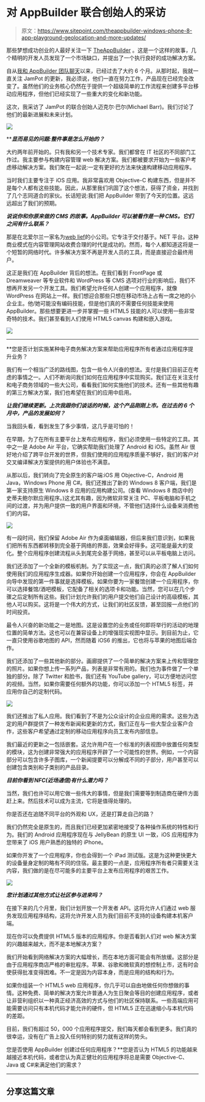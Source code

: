# 对 AppBuilder 联合创始人的采访

> 原文：<https://www.sitepoint.com/theappbuilder-windows-phone-8-app-playground-geolocation-and-more-updates/>

那些梦想成功创业的人最好关注一下 [TheAppBuilder](http://theappbuilder.com/) 。这是一个这样的故事，几个精明的开发人员发现了一个市场缺口，并提出了一个执行良好的成功解决方案。

自从[我和 AppBuilder 团队聊天](https://www.sitepoint.com/theappbuilder-interview-with-matthew-david/)以来，已经过去了大约 6 个月。从那时起，我就一直关注 JamPot 的更新，我必须说，他们一直在努力工作，产品现在已经完全改变了。虽然他们的业务核心仍然在于提供一个超级简单的工作流程来创建多平台移动应用程序，但他们已经实现了一些重大的变化和新功能。

这次，我采访了 JamPot 的联合创始人迈克尔·巴尔(Michael Barr)。我们讨论了他们的最新进展和未来计划。

![](img/4a8ae89a41bc5ca5d0908cd0376ca981.png) [](https://www.sitepoint.com/theappbuilder-windows-phone-8-app-playground-geolocation-and-more-updates/) 

 *****显而易见的问题:整件事是怎么开始的？***

大约两年前开始的。只有我和另一个技术专家。我们都曾在 IT 社区的不同部门工作过。我主要参与构建内容管理 web 解决方案。我们都被要求开始为一些客户考虑移动解决方案。我们聚在一起说:一定有更好的方法来快速构建移动应用程序。

当时我们主要专注于 iOS 应用。我非常喜欢用 Objective-C 构建东西，但是并不是每个人都有这些技能。因此，从那里我们巩固了这个想法，获得了资金，并找到了几个志同道合的家伙。长话短说:我们把 AppBuilder 带到了今天的位置。这远远超出了我们的预期。

***说说你和你原来做的 CMS 的故事。AppBuilder 可以被看作是一种 CMS。它们之间有什么联系？***

那是在北爱尔兰一家名为[web lief](http://www.webbelief.com/Services.aspx)的小公司。它专注于交付基于。NET 平台。这种商业模式在内容管理网站收费合理的时代是成功的。然而，每个人都知道这将是一个短暂的网络时代。许多解决方案不再是开发人员的工具，而是直接迎合最终用户。

这正是我们在 AppBuilder 背后的想法。在我们看到 FrontPage 或 Dreamweaver 等专业软件和 WordPress 等 CMS 选项对行业的影响后，我们不想再开发另一个开发工具。我们希望允许任何人创建一个应用程序，就像 WordPress 在网站上一样。我们想迎合那些只想在移动市场上占有一席之地的小企业主。他/她可能没有编码技能，但是他们真的不需要任何技能来使用 AppBuilder。那些想要更进一步并掌握一些 HTML5 技能的人可以使用一些非常奇特的技术。我们甚至看到人们使用 HTML5 canvas 构建和嵌入游戏。

![](img/564a67865d966364bb1507190f374eec.png)
******

 **您是否计划实施某种电子商务解决方案来帮助应用程序所有者通过应用程序提升业务？

我们有一个相当广泛的路线图，包含一些令人兴奋的想法。支付是我们目前正在考虑的事情之一。人们不断询问我们如何在应用程序中实现购买。我们正在关注支付和电子商务领域的一些大公司，看看我们如何实施他们的技术。还有一些其他有趣的第三方解决方案，我们也希望在我们的应用中启用。

***让我们继续更新。上次我跟你们谈话的时候，这个产品刚刚上市。在过去的 6 个月中，产品的发展如何？***

当我回头看，看到发生了多少事情，这几乎是可怕的！

在早期，为了在所有主要平台上发布应用程序，我们必须使用一些特定的工具。其中之一是 Adobe Air 平台，它确实帮助我们处理了 Android 和 iOS。虽然 Air 很好地介绍了跨平台开发的世界，但我们使用的应用程序质量不够好，我们的客户对交叉编译解决方案提供的用户体验也不满意。

从那以后，我们转向了完全原生的客户端:iOS 用 Objective-C，Android 用 Java，Windows Phone 用 C#。我们还推出了新的 Windows 8 客户端，我们是第一家支持原生 Windows 8 应用的应用构建公司。(查看 Windows 8 商店中的史蒂夫鲍尔默应用程序。)这尤其有趣，因为微软非常关注 PC、平板电脑和手机之间的过渡，并为用户提供一致的用户界面和环境，不管他们选择什么设备来消费他们的内容。

![](img/eaa303d481052a9374d7a1f0c535cadf.png)

有一段时间，我们保留 Adobe Air 作为桌面编辑器，但后来我们意识到，如果我们把所有东西都转移到完全基于网络的界面，效果会好得多。这可能是最大的变化。整个应用程序创建流程从头到尾完全基于网络，甚至可以从平板电脑上访问。

我们还添加了一个全新的模板机制。为了实现这一点，我们真的必须了解人们如何使用我们的应用程序生成器。如果你开始创建一个应用程序，你会在 AppBuilder 向导中发现的第一件事就是选择模板。如果你要为一家餐馆创建一个应用程序，你可以选择餐馆/酒吧模板，它配备了相关的选项卡和功能。当然，您可以在几个步骤之后定制所有这些。我们计划允许我们的用户提交他们自己设计的高级模板，其他人可以购买。这将是一个伟大的方式，让我们的社区反馈，甚至回报一点他们的时间投资。

最令人兴奋的新功能之一是地图。这是设置您的业务或任何即将举行的活动的地理位置的简单方法。这也可以在兼容设备上的增强现实视图中显示。到目前为止，它一直只使用谷歌地图的 API，然而随着 iOS6 的推出，它也将与苹果的地图后端合作。

我们还添加了一些其他新的部分。画廊提供了一个简单的解决方案来上传和管理您的照片。如果你想上传一系列产品，列表是非常有用的。我们也为事件做了一个单独的部分。除了 Twitter 和脸书，我们还有 YouTube gallery，可以方便地访问您的视频。当然，如果你需要任何额外的功能，你可以添加一个 HTML5 标签，并应用你自己的定制代码。

![](img/9cab6e9174e9a3da1c8a376e60917cd3.png)

我们还推出了私人应用。我们看到了不是为公众设计的企业应用的需求。这些为选定的用户群提供了一种发布新闻和更新的方式，我们正在与一些大型企业客户合作，这些客户希望通过定制的移动应用程序向员工发布内部信息。

我们最近的更新之一包括嵌套。这允许用户在一个标准的列表视图中放置任何类型的模块，这为创建非常强大的应用程序开辟了一个可能性的世界。例如，一个内容部分可以包含许多子图库，一个新闻提要可以分解成不同的子部分，用户甚至可以创建包含类别和子类别的产品目录。

***目前你看到 NFC(近场通信)有什么潜力吗？***

当然，我们也许可以用它做一些伟大的事情，但是我们需要等到制造商在硬件方面赶上来。然后技术可以成为主流，它将是值得处理的。

你是否还在追随不同平台的外观和 UX，还是打算走自己的路？

我们仍然完全是原生的，而且我们已经更加紧密地接受了各种操作系统的特性和行为。我们的 Android 应用程序现在与 JellyBean 的原生 UI 一致，iOS 应用程序为您带来了 iOS 用户熟悉的独特的 iPhone。

如果你开发了一个应用程序，你也会得到一个 iPad 测试版。这是为这种更快更大的设备量身定制的略有不同的住宿。最主要的一点是，应用程序所有者只需要关注内容，我们做的是在尽可能多的主要平台上发布应用程序的艰苦工作。

![](img/d3b8f1b5860ddf6c91b2ad5cab057149.png)

***您计划通过其他方式让社区参与进来吗？***

在接下来的几个月里，我们计划开放一个开发者 API。这将允许人们通过 web 服务发现应用程序结构，这将允许开发人员为我们目前不支持的设备构建本机客户端。

现在你可以免费提供 HTML5 版本的应用程序。你是否看到人们对 web 解决方案的兴趣越来越大，而不是本地解决方案？

我们开始看到网络解决方案的大幅增长，而在本地方面可能会有所放缓。这部分是由于应用程序商店严格的审批程序。苹果、谷歌和微软真的想控制上市，这有时会使获得批准变得困难。不一定是因为内容本身，而是应用的结构和行为。

如果你组装一个 HTML5 web 应用程序，你几乎可以自由地做任何你想做的事情。这种免费、简单的解决方案允许普通人为生日聚会等目的创建应用程序，或者让非营利组织以一种真正经济高效的方式与他们的社区保持联系。一些高端应用可能需要访问只有本机代码才能允许的硬件，但 HTML5 正在迅速缩小与本机代码的差距。

目前，我们有超过 50，000 个应用程序提交，我们每天都会看到更多。我们真的很幸运，没有在广告上投入任何特别的努力就有这样的势头。

您是否使用 AppBuilder 创建过任何应用程序？**您是否认为 HTML5 的功能越来越接近本机代码，或者您认为真正健壮的应用程序将总是需要 Objective-C、Java 或 C#来满足他们的需求？
****** 

## ******分享这篇文章******